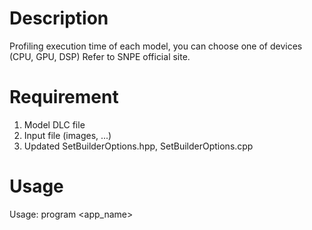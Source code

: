 # Description
Profiling execution time of each model, you can choose one of devices (CPU, GPU, DSP)
Refer to SNPE official site.

# Requirement
1. Model DLC file 
2. Input file (images, ...)
3. Updated SetBuilderOptions.hpp, SetBuilderOptions.cpp

# Usage
Usage: program <app_name> <devices> <batch size> <version> 
